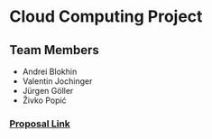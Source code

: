 # Cloud Computing Project

## Team Members
- Andrei Blokhin
- Valentin Jochinger
- Jürgen Göller
- Živko Popić

### [Proposal Link](https://github.com/a-ndr3/JKU_CloudComputing_TeamProject/blob/main/PROPOSAL.md)

